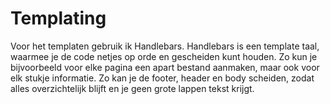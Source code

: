 # Templating

Voor het templaten gebruik ik Handlebars. Handlebars is een template taal, waarmee je de code netjes op orde en gescheiden kunt houden. Zo kun je bijvoorbeeld voor elke pagina een apart bestand aanmaken, maar ook voor elk stukje informatie. Zo kan je de footer, header en body scheiden, zodat alles overzichtelijk blijft en je geen grote lappen tekst krijgt.
